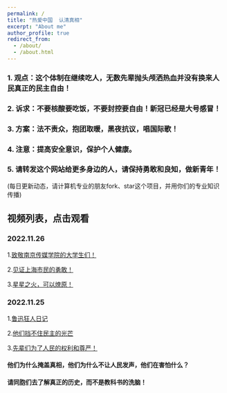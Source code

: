 ```yaml
---
permalink: /
title: "热爱中国  认清真相"
excerpt: "About me"
author_profile: true
redirect_from: 
  - /about/
  - /about.html
---
```



### 1. 观点：这个体制在继续吃人，无数先辈抛头颅洒热血并没有换来人民真正的民主自由！

### 2. 诉求：不要核酸要吃饭，不要封控要自由！新冠已经是大号感冒！

### 3. 方案：法不责众，抱团取暖，黑夜抗议，唱国际歌！

### 4. 注意：提高安全意识，保护个人健康。

### 5. 请转发这个网站给更多身边的人，请保持勇敢和良知，做新青年！


(每日更新动态，请计算机专业的朋友fork、star这个项目，并用你们的专业知识传播)



## 视频列表，点击观看

### 2022.11.26
<!-- ------ -->
1.[致敬南京传媒学院的大学生们！](https://LoveChina-RememberTruth.github.io/loveChina.github.io/files/202211261.mp4)

2.[见证上海市民的勇敢！](https://LoveChina-RememberTruth.github.io/loveChina.github.io/files/202211263.mp4)

3.[星星之火，可以燎原！]()


### 2022.11.25
<!-- ------ -->
1.[鲁迅狂人日记](https://LoveChina-RememberTruth.github.io/loveChina.github.io/files/202211251.mp4)

2.[他们挡不住民主的光芒](https://LoveChina-RememberTruth.github.io/loveChina.github.io/files/202211254.mp4)

3.[先辈们为了人民的权利和尊严！](https://LoveChina-RememberTruth.github.io/loveChina.github.io/files/202211252.mp4)


#### 他们为什么掩盖真相，他们为什么不让人民发声，他们在害怕什么？
#### 请同胞们去了解真正的历史，而不是教科书的洗脑！


